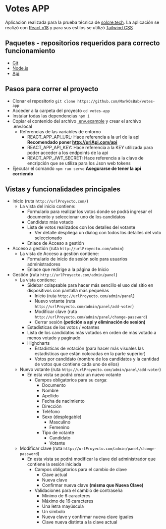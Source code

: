 # Votes APP
Aplicación realizada para la prueba técnica de [solcre.tech](https://solcre.tech/).
La aplicación se realizó con [React v18](https://es.react.dev/) y para sus estilos se utilizó [Tailwind CSS](https://tailwindcss.com/)

## Paquetes - repositorios requeridos para correcto funcionamiento

* [Git](https://git-scm.com/downloads)
* [Node.js](https://nodejs.org/en/download/package-manager)
* [Api](https://github.com/MarkOsBab/votes-api)

## Pasos para correr el proyecto

* Clonar el repositorio `git clone https://github.com/MarkOsBab/votes-app`
* Acceder a la carpeta del proyecto `cd votes-app`
* Instalar todas las dependencias `npm i`
* Copiar el contenido del archivo [.env.example](https://github.com/MarkOsBab/votes-app/blob/main/.env.example) y crear el archivo .env.local
    - Referencias de las variables de entorno
        - REACT_APP_API_URL: Hace referencia a la url de la api  **Recomendado poner http://urlApi.com/api**
        - REACT_APP_API_KEY: Hace referencia a la KEY utilizada para poder acceder a los endpoints de la api
        - REACT_APP_JWT_SECRET: Hace referencia a la clave de encripción que se utiliza para los Json web tokens
* Ejecutar el comando `npm run serve` **Asegurarse de tener la api corriendo**

## Vistas y funcionalidades principales

- Inicio (ruta `http://urlProyecto.com/`)
    - La vista del inicio contiene:
        - Formulario para realizar los votos donde se podrá ingresar el documento y seleccionar uno de los candidatos
        - Candidato más votado
        - Lista de votos realizados con los detalles del votante 
            - Ver detalle despliega un dialog con todos los detalles del voto seleccionado
        - Enlace de Acceso a gestión
- Acceso a gestión (ruta `http://urlProyecto.com/admin`)
    - La vista de Acceso a gestión contiene:
        - Formulario de inicio de sesión solo para usuarios administradores
        - Enlace que redirige a la página de Inicio
- Gestión (ruta `http://urlProyecto.com/admin/panel`)
    - La vista contiene:
        - Sidebar colapsable para hacer más sencillo el uso del sitio en dispositivos con pantalla más pequeñas
            * Inicio (ruta `http://urlProyecto.com/admin/panel`)
            * Nuevo votante (ruta `http://urlProyecto.com/admin/panel/add-voter`)
            * Modificar clave (ruta `http://urlProyecto.com/admin/panel/change-password`)
            * Cerrar sesión **(petición a api y eliminación de sesión)**
        - Estadísticas de los votos / votantes
        - Lista de los candidatos más votados en orden de más votado a menos votado y paginado
        - Highcharts
            - Estadísticas de votación (para hacer más visuales las estadísticas que están colocadas en la parte superior)
            - Votos por candidato (nombre de los candidatos y la cantidad de votos que contiene cada uno de ellos)
    - Nuevo votante (ruta `http://urlProyecto.com/admin/panel/add-voter`)
        - En esta vista se podrá crear un nuevo votante
            - Campos obligatorios para su carga:
                * Documento
                * Nombre
                * Apellido
                * Fecha de nacimiento
                * Dirección
                * Teléfono
                * Sexo (desplegable)
                    * Masculino
                    * Femenino
                * Tipo de votante
                    * Candidato
                    * Votante
    - Modificar clave (ruta `http://urlProyecto.com/admin/panel/change-password`)
        - En esta vista se podrá modificar la clave del administrador que contiene la sesión iniciada
            - Campos obligatorios para el cambio de clave
                * Clave actual
                * Nueva clave
                * Confirmar nueva clave **(misma que Nueva Clave)**
            - Validaciones para el cambio de contraseña
                * Mínimo de 6 caracteres
                * Máximo de 16 caracteres
                * Una letra mayúscula
                * Un símbolo
                * Nueva clave y confirmar nueva clave iguales
                * Clave nueva distinta a la clave actual